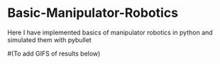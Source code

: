 # Basic-Manipulator-Robotics
Here I have implemented basics of manipulator robotics in python and simulated them with pybullet

#(To add GIFS of results below)
